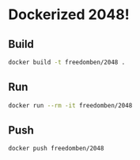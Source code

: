 # Dockerized 2048!

## Build

```sh
docker build -t freedomben/2048 .
```

## Run

```sh
docker run --rm -it freedomben/2048
```

## Push

```sh
docker push freedomben/2048
```

